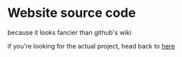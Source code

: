 # Website source code
because it looks fancier than github's wiki

if you're looking for the actual project, head back to [here](https://github.com/cobalt2727/L4T-Megascript/)
